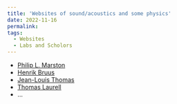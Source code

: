```yaml
---
title: 'Websites of sound/acoustics and some physics'
date: 2022-11-16
permalink: 
tags:
  - Websites
  - Labs and Scholors
---
```


* [Philip L. Marston](https://physics.wsu.edu/people/faculty/p-marston/)
* [Henrik Bruus](https://www.staff.dtu.dk/bruus)
* [Jean-Louis Thomas](https://w3.insp.upmc.fr/en/research/research-teams/acoustics-for-nanosciences/acoustics-for-nanosciences-wavefront-synthesis/)
* [Thomas Laurell](https://www.lunduniversity.lu.se/lucat/user/9fc38b1a99281b518f0dd2aed6e4dc44)
* ...
